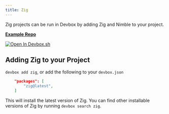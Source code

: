 ```yaml
---
title: Zig
---
```


Zig projects can be run in Devbox by adding Zig and Nimble to your project.

[**Example Repo**](https://github.com/jetpack-io/devbox/tree/main/examples/development/zig/zig-hello-world)

[![Open In Devbox.sh](https://jetpack.io/img/devbox/open-in-devbox.svg)](https://devbox.sh/new?template=zig)

## Adding Zig to your Project

`devbox add zig`, or add the following to your `devbox.json`

```json
    "packages": [
        "zig@latest",
    ]
```

This will install the latest version of Zig. You can find other installable versions of Zig by running `devbox search zig`.
